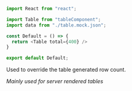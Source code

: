 ```js
import React from "react";

import Table from "tableComponent";
import data from "./table.mock.json";

const Default = () => {
  return <Table total={400} />
}

export default Default;
```

Used to override the table generated row count.

*Mainly used for server rendered tables*

